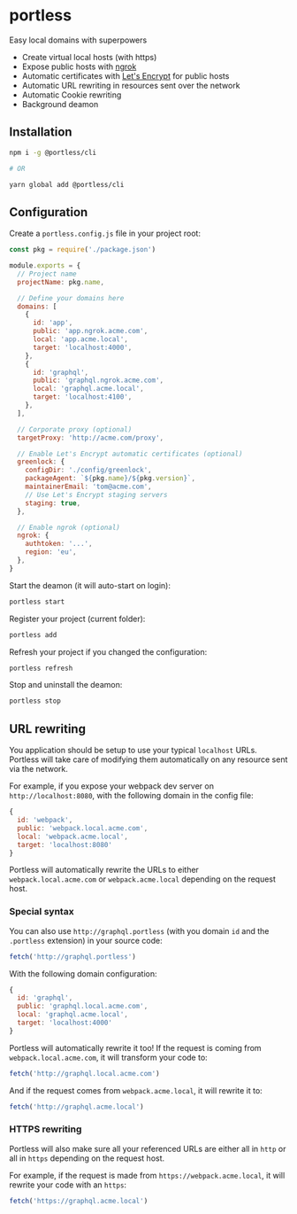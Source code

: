# portless
Easy local domains with superpowers

- Create virtual local hosts (with https)
- Expose public hosts with [ngrok](https://ngrok.com)
- Automatic certificates with [Let's Encrypt](https://letsencrypt.org/) for public hosts
- Automatic URL rewriting in resources sent over the network
- Automatic Cookie rewriting
- Background deamon

## Installation

```bash
npm i -g @portless/cli

# OR

yarn global add @portless/cli
```

## Configuration

Create a `portless.config.js` file in your project root:

```js
const pkg = require('./package.json')

module.exports = {
  // Project name
  projectName: pkg.name,

  // Define your domains here
  domains: [
    {
      id: 'app',
      public: 'app.ngrok.acme.com',
      local: 'app.acme.local',
      target: 'localhost:4000',
    },
    {
      id: 'graphql',
      public: 'graphql.ngrok.acme.com',
      local: 'graphql.acme.local',
      target: 'localhost:4100',
    },
  ],

  // Corporate proxy (optional)
  targetProxy: 'http://acme.com/proxy',

  // Enable Let's Encrypt automatic certificates (optional)
  greenlock: {
    configDir: './config/greenlock',
    packageAgent: `${pkg.name}/${pkg.version}`,
    maintainerEmail: 'tom@acme.com',
    // Use Let's Encrypt staging servers
    staging: true,
  },

  // Enable ngrok (optional)
  ngrok: {
    authtoken: '...',
    region: 'eu',
  },
}
```

Start the deamon (it will auto-start on login):

```bash
portless start
```

Register your project (current folder):

```bash
portless add
```

Refresh your project if you changed the configuration:

```bash
portless refresh
```

Stop and uninstall the deamon:

```bash
portless stop
```

## URL rewriting

You application should be setup to use your typical `localhost` URLs. Portless will take care of modifying them automatically on any resource sent via the network.

For example, if you expose your webpack dev server on `http://localhost:8080`, with the following domain in the config file:

```js
{
  id: 'webpack',
  public: 'webpack.local.acme.com',
  local: 'webpack.acme.local',
  target: 'localhost:8080'
}
```

Portless will automatically rewrite the URLs to either `webpack.local.acme.com` or `webpack.acme.local` depending on the request host.

### Special syntax

You can also use `http://graphql.portless` (with you domain `id` and the `.portless` extension) in your source code:

```js
fetch('http://graphql.portless')
```

With the following domain configuration:

```js
{
  id: 'graphql',
  public: 'graphql.local.acme.com',
  local: 'graphql.acme.local',
  target: 'localhost:4000'
}
```

Portless will automatically rewrite it too! If the request is coming from `webpack.local.acme.com`, it will transform your code to:

```js
fetch('http://graphql.local.acme.com')
```

And if the request comes from `webpack.acme.local`, it will rewrite it to:

```js
fetch('http://graphql.acme.local')
```

### HTTPS rewriting

Portless will also make sure all your referenced URLs are either all in `http` or all in `https` depending on the request host.

For example, if the request is made from `https://webpack.acme.local`, it will rewrite your code with an `https`:

```js
fetch('https://graphql.acme.local')
```
